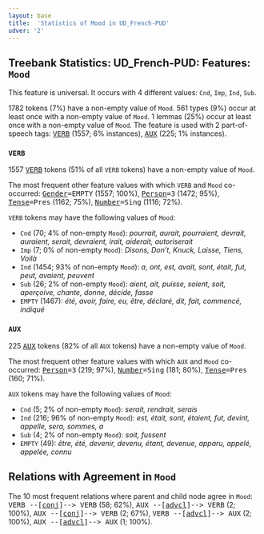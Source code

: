 ```yaml
---
layout: base
title:  'Statistics of Mood in UD_French-PUD'
udver: '2'
---
```


## Treebank Statistics: UD_French-PUD: Features: `Mood`

This feature is universal.
It occurs with 4 different values: `Cnd`, `Imp`, `Ind`, `Sub`.

1782 tokens (7%) have a non-empty value of `Mood`.
561 types (9%) occur at least once with a non-empty value of `Mood`.
1 lemmas (25%) occur at least once with a non-empty value of `Mood`.
The feature is used with 2 part-of-speech tags: <tt><a href="fr_pud-pos-VERB.html">VERB</a></tt> (1557; 6% instances), <tt><a href="fr_pud-pos-AUX.html">AUX</a></tt> (225; 1% instances).

### `VERB`

1557 <tt><a href="fr_pud-pos-VERB.html">VERB</a></tt> tokens (51% of all `VERB` tokens) have a non-empty value of `Mood`.

The most frequent other feature values with which `VERB` and `Mood` co-occurred: <tt><a href="fr_pud-feat-Gender.html">Gender</a></tt><tt>=EMPTY</tt> (1557; 100%), <tt><a href="fr_pud-feat-Person.html">Person</a></tt><tt>=3</tt> (1472; 95%), <tt><a href="fr_pud-feat-Tense.html">Tense</a></tt><tt>=Pres</tt> (1162; 75%), <tt><a href="fr_pud-feat-Number.html">Number</a></tt><tt>=Sing</tt> (1116; 72%).

`VERB` tokens may have the following values of `Mood`:

* `Cnd` (70; 4% of non-empty `Mood`): <em>pourrait, aurait, pourraient, devrait, auraient, serait, devraient, irait, aiderait, autoriserait</em>
* `Imp` (7; 0% of non-empty `Mood`): <em>Disons, Don’t, Knuck, Laisse, Tiens, Voilà</em>
* `Ind` (1454; 93% of non-empty `Mood`): <em>a, ont, est, avait, sont, était, fut, peut, avaient, peuvent</em>
* `Sub` (26; 2% of non-empty `Mood`): <em>aient, ait, puisse, soient, soit, aperçoive, chante, donne, décide, fasse</em>
* `EMPTY` (1467): <em>été, avoir, faire, eu, être, déclaré, dit, fait, commencé, indiqué</em>

### `AUX`

225 <tt><a href="fr_pud-pos-AUX.html">AUX</a></tt> tokens (82% of all `AUX` tokens) have a non-empty value of `Mood`.

The most frequent other feature values with which `AUX` and `Mood` co-occurred: <tt><a href="fr_pud-feat-Person.html">Person</a></tt><tt>=3</tt> (219; 97%), <tt><a href="fr_pud-feat-Number.html">Number</a></tt><tt>=Sing</tt> (181; 80%), <tt><a href="fr_pud-feat-Tense.html">Tense</a></tt><tt>=Pres</tt> (160; 71%).

`AUX` tokens may have the following values of `Mood`:

* `Cnd` (5; 2% of non-empty `Mood`): <em>serait, rendrait, serais</em>
* `Ind` (216; 96% of non-empty `Mood`): <em>est, était, sont, étaient, fut, devint, appelle, sera, sommes, a</em>
* `Sub` (4; 2% of non-empty `Mood`): <em>soit, fussent</em>
* `EMPTY` (49): <em>être, été, devenir, devenu, étant, devenue, apparu, appelé, appelée, connu</em>

## Relations with Agreement in `Mood`

The 10 most frequent relations where parent and child node agree in `Mood`:
<tt>VERB --[<tt><a href="fr_pud-dep-conj.html">conj</a></tt>]--> VERB</tt> (58; 62%),
<tt>AUX --[<tt><a href="fr_pud-dep-advcl.html">advcl</a></tt>]--> VERB</tt> (2; 100%),
<tt>AUX --[<tt><a href="fr_pud-dep-conj.html">conj</a></tt>]--> VERB</tt> (2; 67%),
<tt>VERB --[<tt><a href="fr_pud-dep-advcl.html">advcl</a></tt>]--> AUX</tt> (2; 100%),
<tt>AUX --[<tt><a href="fr_pud-dep-advcl.html">advcl</a></tt>]--> AUX</tt> (1; 100%).

